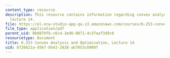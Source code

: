 ```yaml
---
content_type: resource
description: This resource contains information regarding convex analysis and optimization,
  lecture 14.
file: https://ol-ocw-studio-app-qa.s3.amazonaws.com/courses/6-253-convex-analysis-and-optimization-spring-2012/8726621a456705432028ab7053c8900f_MIT6_253S12_lec14.pdf
file_type: application/pdf
parent_uid: 8b8878fb-c6c4-3ed0-0871-4c37aaf3d9c0
resourcetype: Document
title: 6.253 Convex Analysis and Optimization, Lecture 14
uid: 8726621a-4567-0543-2028-ab7053c8900f
---
```

